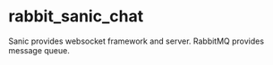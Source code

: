 # rabbit_sanic_chat

Sanic provides websocket framework and server.
RabbitMQ provides message queue.
